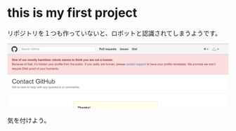 # this is my first project

リポジトリを１つも作っていないと、ロボットと認識されてしまうようです。

![スクリーンショット](201604181613-001.jpg)

気を付けよう。
